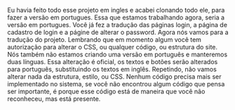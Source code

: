 Eu havia feito todo esse projeto em ingles e acabei clonando todo ele, para fazer a versão em portugues. Essa que estamos trabalhando agora, seria a versão em portugues.
Você já fez a tradução das páginas login, a página de cadastro de login e a págine de alterar o password.
Agora nós vamos para a tradução do projeto. Lembrando que em momento algum você tem autorização para alterar o CSS, ou qualquer código, ou estrutura do site. Nós também não estamos criando uma versão em português e manteremos duas línguas. Essa alteração é oficial, os textos e botões serão alterados para português, substituindo os textos em inglês.
Repetindo, não vamos alterar nada da estrutura, estilo, ou CSS. Nenhum código precisa mais ser implementado no sistema, se você não encontrou algum código que pensa ser importante, é porque esse código está de maneira que você não reconheceu, mas está presente.